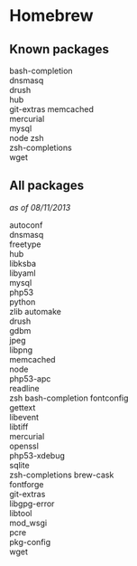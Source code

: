 # Homebrew

## Known packages
bash-completion  
dnsmasq  
drush  
hub  
git-extras
memcached  
mercurial  
mysql  
node
zsh  
zsh-completions  
wget  

## All packages
*as of 08/11/2013*

autoconf	
dnsmasq		
freetype	
hub		
libksba		
libyaml		
mysql		
php53		
python		
zlib
automake	
drush		
gdbm		
jpeg		
libpng		
memcached	
node		
php53-apc	
readline	
zsh
bash-completion	
fontconfig	
gettext		
libevent	
libtiff		
mercurial	
openssl		
php53-xdebug	
sqlite		
zsh-completions
brew-cask	
fontforge	
git-extras	
libgpg-error	
libtool		
mod_wsgi	
pcre		
pkg-config	 
wget
